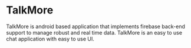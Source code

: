 # TalkMore
TalkMore is android based application that implements firebase back-end support to manage robust and real time data. TalkMore is an easy to use chat application with easy to use UI.
